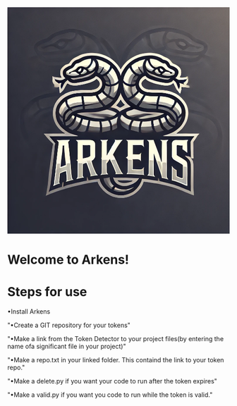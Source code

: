 <!DOCTYPE HTML>
<head>
<link href = Styles.css>
</head>
<body>
   <img src = logo.jpg height = 514 width = 514 class=center >
   <h1 class = center>Welcome to Arkens!</h1>
   <p>                                                                                                                                     
      </p>
   <h1>Steps for use</h1>
      <p>                                                                                                                                     
      </p>
   <p>•Install Arkens<p>
   <p>                                                                                                                                     
       </p>
          <p>"•Create a GIT repository for your tokens"<p>
   <p>                                                                                                                                     
       </p>
          <p>"•Make a link from the Token Detector to your project files(by entering the name ofa significant file in your project)"<p>
   <p>                                                                                                                                     
       </p>
          <p>"•Make a repo.txt in your linked folder. This containd the link to your token repo."<p>
   <p>                                                                                                                                     
       </p>
          <p>"•Make a delete.py if you want your code to run after the token expires"<p>
   <p>                                                                                                                                     
       </p>
          <p>"•Make a valid.py if you want you code to run while the token is valid."<p>
   <p>                                                                                                                                     
       </p>
</body>